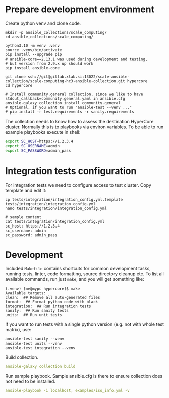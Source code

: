 # Prepare development environment

Create python venv and clone code.

```
mkdir -p ansible_collections/scale_computing/
cd ansible_collections/scale_computing/

python3.10 -m venv .venv
source .venv/bin/activate
pip install --upgrade pip
# ansible-core==2.13.1 was used during development and testing,
# but version from 2.9.x up should work
pip install ansible-core

git clone ssh://git@gitlab.xlab.si:13022/scale-ansible-collection/scale-computing-hc3-ansible-collection.git hypercore
cd hypercore

# Install community.general collection, since we like to have stdout_callback=community.general.yaml in ansible.cfg
ansible-galaxy collection install community.general
# Optional, if you want to run "ansible-test --venv ..."
# pip install -r test.requirements -r sanity.requirements
```

The collection needs to know how to assess the destination HyperCore cluster.
Normally this is to playbooks via environ variables.
To be able to run example playbooks execute in shell:

```bash
export SC_HOST=https://1.2.3.4
export SC_USERNAME=admin
export SC_PASSWORD=admin_pass
```

# Integration tests configuration

For integration tests we need to configure access to test cluster.
Copy template and edit it:

```shell script
cp tests/integration/integration_config.yml.template tests/integration/integration_config.yml
nano tests/integration/integration_config.yml

# sample content
cat tests/integration/integration_config.yml
sc_host: https://1.2.3.4
sc_username: admin
sc_password: admin_pass
```

# Development

Included `Makefile` contains shortcuts for common development tasks,
running tests, linter, code formatting, source directory cleanup etc.
To list all available commands, run just `make`, and you will get something like:

```
(.venv) [me@mypc hypercore]$ make
Available targets:
clean:  ## Remove all auto-generated files
format:  ## Format python code with black
integration:  ## Run integration tests
sanity:  ## Run sanity tests
units:  ## Run unit tests
```

If you want to run tests with a single python version (e.g. not with whole test matrix), use:

```
ansible-test sanity --venv
ansible-test units --venv
ansible-test integration --venv
```

Build collection.

```yaml
ansible-galaxy collection build
```

Run sample playbook.
Sample ansible.cfg is there to ensure collection does not need to be installed.

```yaml
ansible-playbook -i localhost, examples/iso_info.yml -v
```
